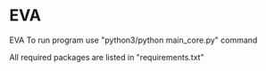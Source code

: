 # EVA
EVA
To run program use "python3/python main_core.py" command

All required packages are listed in "requirements.txt"
